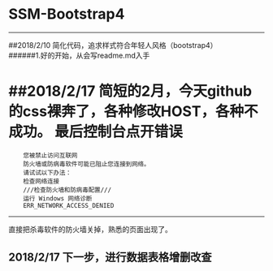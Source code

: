 # SSM-Bootstrap4
----------------------------
##2018/2/10 简化代码，追求样式符合年轻人风格（bootstrap4）<br/>
######1.好的开始，从会写readme.md入手

##2018/2/17 简短的2月，今天github的css裸奔了，各种修改HOST，各种不成功。 最后控制台点开错误
===============================
        您被禁止访问互联网
        防火墙或防病毒软件可能已阻止您连接到网络。
        请试试以下办法：
        检查网络连接
        ///检查防火墙和防病毒配置///
        运行 Windows 网络诊断
        ERR_NETWORK_ACCESS_DENIED
---
直接把杀毒软件的防火墙关掉，熟悉的页面出现了。
## 2018/2/17 下一步，进行数据表格增删改查

 
